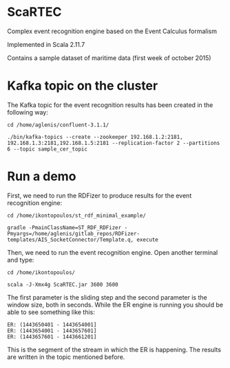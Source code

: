 # ScaRTEC
Complex event recognition engine based on the Event Calculus formalism

Implemented in Scala 2.11.7

Contains a sample dataset of maritime data (first week of october 2015)

# Kafka topic on the cluster

The Kafka topic for the event recognition results has been created in the following way:

```
cd /home/aglenis/confluent-3.1.1/

./bin/kafka-topics --create --zookeeper 192.168.1.2:2181, 192.168.1.3:2181,192.168.1.5:2181 --replication-factor 2 --partitions 6 --topic sample_cer_topic
```

# Run a demo

First, we need to run the RDFizer to produce results for the event recognition engine:

```
cd /home/ikontopoulos/st_rdf_minimal_example/

gradle -PmainClassName=ST_RDF_RDFizer -Pmyargs=/home/aglenis/gitlab_repos/RDFizer-templates/AIS_SocketConnector/Template.q, execute
```

Then, we need to run the event recognition engine. Open another terminal and type:

```
cd /home/ikontopoulos/

scala -J-Xmx4g ScaRTEC.jar 3600 3600
```

The first parameter is the sliding step and the second parameter is the window size, both in seconds. While the ER engine is running you should be able to see something like this:

```
ER: (1443650401 - 1443654001]
ER: (1443654001 - 1443657601]
ER: (1443657601 - 1443661201]

```

This is the segment of the stream in which the ER is happening. The results are written in the topic mentioned before.
